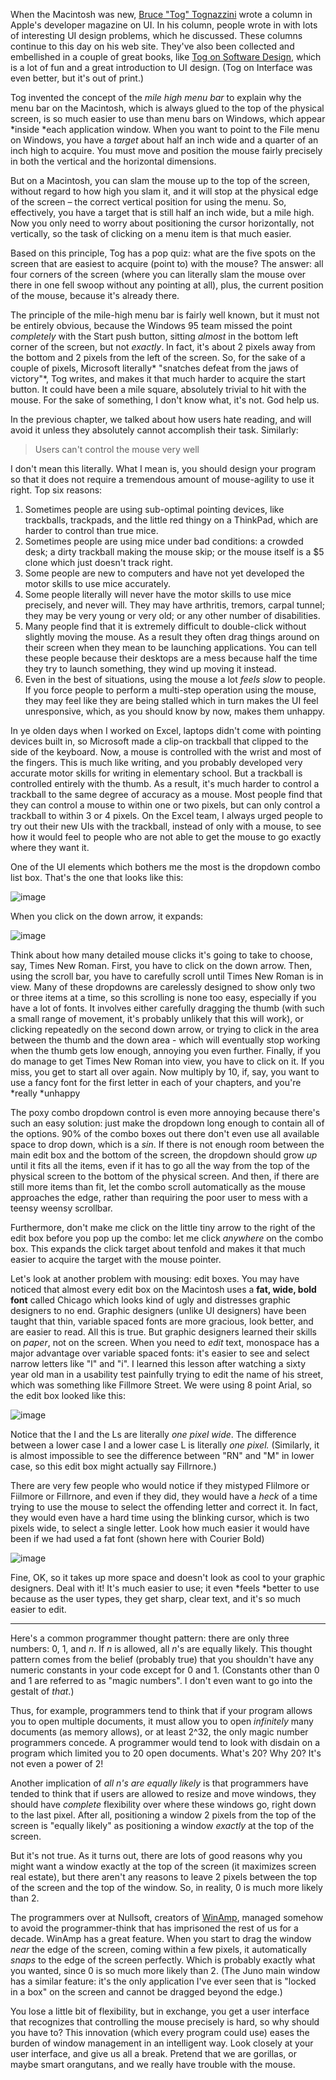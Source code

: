 When the Macintosh was new, [Bruce "Tog" Tognazzini](http://www.asktog.com/) wrote a column in Apple's developer magazine on UI. In his column, people wrote in with lots of interesting UI design problems, which he discussed. These columns continue to this day on his web site. They've also been collected and embellished in a couple of great books, like [Tog on Software Design](http://www.amazon.com/exec/obidos/ASIN/0201489171/ref=nosim/joelonsoftware/), which is a lot of fun and a great introduction to UI design. (Tog on Interface was even better, but it's out of print.)

Tog invented the concept of the *mile high menu bar* to explain why the menu bar on the Macintosh, which is always glued to the top of the physical screen, is so much easier to use than menu bars on Windows, which appear *inside *each application window. When you want to point to the File menu on Windows, you have a *target* about half an inch wide and a quarter of an inch high to acquire. You must move and position the mouse fairly precisely in both the vertical and the horizontal dimensions.

But on a Macintosh, you can slam the mouse up to the top of the screen, without regard to how high you slam it, and it will stop at the physical edge of the screen &#8211; the correct vertical position for using the menu. So, effectively, you have a target that is still half an inch wide, but a mile high. Now you only need to worry about positioning the cursor horizontally, not vertically, so the task of clicking on a menu item is that much easier.

Based on this principle, Tog has a pop quiz: what are the five spots on the screen that are easiest to acquire (point to) with the mouse? The answer: all four corners of the screen (where you can literally slam the mouse over there in one fell swoop without any pointing at all), plus, the current position of the mouse, because it's already there.

The principle of the mile-high menu bar is fairly well known, but it must not be entirely obvious, because the Windows 95 team missed the point *completely* with the Start push button, sitting *almost* in the bottom left corner of the screen, but not *exactly*. In fact, it's about 2 pixels away from the bottom and 2 pixels from the left of the screen. So, for the sake of a couple of pixels, Microsoft literally* "snatches defeat from the jaws of victory"*, Tog writes, and makes it that much harder to acquire the start button. It could have been a mile square, absolutely trivial to hit with the mouse. For the sake of something, I don't know what, it's not. God help us.

In the previous chapter, we talked about how users hate reading, and will avoid it unless they absolutely cannot accomplish their task. Similarly:


> Users can't control the mouse very well

I don't mean this literally. What I mean is, you should design your program so that it does not require a tremendous amount of mouse-agility to use it right. Top six reasons:


1. Sometimes people are using sub-optimal pointing devices, like trackballs, trackpads, and the little red thingy on a ThinkPad, which are harder to control than true mice.
2. Sometimes people are using mice under bad conditions: a crowded desk; a dirty trackball making the mouse skip; or the mouse itself is a $5 clone which just doesn't track right.
3. Some people are new to computers and have not yet developed the motor skills to use mice accurately.
4. Some people literally will never have the motor skills to use mice precisely, and never will. They may have arthritis, tremors, carpal tunnel; they may be very young or very old; or any other number of disabilities.
5. Many people find that it is extremely difficult to double-click without slightly moving the mouse. As a result they often drag things around on their screen when they mean to be launching applications. You can tell these people because their desktops are a mess because half the time they try to launch something, they wind up moving it instead.
6. Even in the best of situations, using the mouse a lot *feels slow* to people. If you force people to perform a multi-step operation using the mouse, they may feel like they are being stalled which in turn makes the UI feel unresponsive, which, as you should know by now, makes them unhappy.

In ye olden days when I worked on Excel, laptops didn't come with pointing devices built in, so Microsoft made a clip-on trackball that clipped to the side of the keyboard. Now, a mouse is controlled with the wrist and most of the fingers. This is much like writing, and you probably developed very accurate motor skills for writing in elementary school. But a trackball is controlled entirely with the thumb. As a result, it's much harder to control a trackball to the same degree of accuracy as a mouse. Most people find that they can control a mouse to within one or two pixels, but can only control a trackball to within 3 or 4 pixels. On the Excel team, I always urged people to try out their new UIs with the trackball, instead of only with a mouse, to see how it would feel to people who are not able to get the mouse to go exactly where they want it.

One of the UI elements which bothers me the most is the dropdown combo list box. That's the one that looks like this:

![image](https://i2.wp.com/www.joelonsoftware.com/wp-content/uploads/2000/04/Font_Dropdown_Collapsed.gif)

When you click on the down arrow, it expands:

![image](https://i1.wp.com/www.joelonsoftware.com/wp-content/uploads/2000/04/Font_Dropdown.gif)

Think about how many detailed mouse clicks it's going to take to choose, say, Times New Roman. First, you have to click on the down arrow. Then, using the scroll bar, you have to carefully scroll until Times New Roman is in view. Many of these dropdowns are carelessly designed to show only two or three items at a time, so this scrolling is none too easy, especially if you have a lot of fonts. It involves either carefully dragging the thumb (with such a small range of movement, it's probably unlikely that this will work), or clicking repeatedly on the second down arrow, or trying to click in the area between the thumb and the down area - which will eventually stop working when the thumb gets low enough, annoying you even further. Finally, if you do manage to get Times New Roman into view, you have to click on it. If you miss, you get to start all over again. Now multiply by 10, if, say, you want to use a fancy font for the first letter in each of your chapters, and you're *really *unhappy 

The poxy combo dropdown control is even more annoying because there's such an easy solution: just make the dropdown long enough to contain all of the options. 90% of the combo boxes out there don't even use all available space to drop down, which is a *sin*. If there is not enough room between the main edit box and the bottom of the screen, the dropdown should grow *up* until it fits all the items, even if it has to go all the way from the top of the physical screen to the bottom of the physical screen. And then, if there are still more items than fit, let the combo scroll automatically as the mouse approaches the edge, rather than requiring the poor user to mess with a teensy weensy scrollbar. 

Furthermore, don't make me click on the little tiny arrow to the right of the edit box before you pop up the combo: let me click *anywhere* on the combo box. This expands the click target about tenfold and makes it that much easier to acquire the target with the mouse pointer.

Let's look at another problem with mousing: edit boxes. You may have noticed that almost every edit box on the Macintosh uses a **fat, wide, bold font** called Chicago which looks kind of ugly and distresses graphic designers to no end. Graphic designers (unlike UI designers) have been taught that thin, variable spaced fonts are more gracious, look better, and are easier to read. All this is true. But graphic designers learned their skills on *paper*, not on the screen. When you need to *edit* text, monospace has a major advantage over variable spaced fonts: it's easier to see and select narrow letters like "l" and "i". I learned this lesson after watching a sixty year old man in a usability test painfully trying to edit the name of his street, which was something like Fillmore Street. We were using 8 point Arial, so the edit box looked like this:

![image](https://i1.wp.com/www.joelonsoftware.com/wp-content/uploads/2000/04/Thin_Edit_Box.gif)

Notice that the I and the Ls are literally *one pixel wide*. The difference between a lower case I and a lower case L is literally *one pixel.* (Similarly, it is almost impossible to see the difference between "RN" and "M" in lower case, so this edit box might actually say Fillrnore.)

There are very few people who would notice if they mistyped Flilmore or Fiilmore or Fillrnore, and even if they did, they would have a *heck* of a time trying to use the mouse to select the offending letter and correct it. In fact, they would even have a hard time using the blinking cursor, which is two pixels wide, to select a single letter. Look how much easier it would have been if we had used a fat font (shown here with Courier Bold)

![image](https://i1.wp.com/www.joelonsoftware.com/wp-content/uploads/2000/04/Fat_Edit_Box.gif)

Fine, OK, so it takes up more space and doesn't look as cool to your graphic designers. Deal with it! It's much easier to use; it even *feels *better to use because as the user types, they get sharp, clear text, and it's so much easier to edit.


------

Here's a common programmer thought pattern: there are only three numbers: 0, 1, and *n*. If *n* is allowed, all *n*'s are equally likely. This thought pattern comes from the belief (probably true) that you shouldn't have any numeric constants in your code except for 0 and 1. (Constants other than 0 and 1 are referred to as "magic numbers". I don't even want to go into the gestalt of *that*.)

Thus, for example, programmers tend to think that if your program allows you to open multiple documents, it must allow you to open *infinitely* many documents (as memory allows), or at least 2^32, the only magic number programmers concede. A programmer would tend to look with disdain on a program which limited you to 20 open documents. What's 20? Why 20? It's not even a power of 2!

Another implication of *all n's are equally likely* is that programmers have tended to think that if users are allowed to resize and move windows, they should have *complete* flexibility over where these windows go, right down to the last pixel. After all, positioning a window 2 pixels from the top of the screen is "equally likely" as positioning a window *exactly* at the top of the screen.

But it's not true. As it turns out, there are lots of good reasons why you might want a window exactly at the top of the screen (it maximizes screen real estate), but there aren't any reasons to leave 2 pixels between the top of the screen and the top of the window. So, in reality, 0 is much more likely than 2. 

The programmers over at Nullsoft, creators of [WinAmp](http://www.nullsoft.com/), managed somehow to avoid the programmer-think that has imprisoned the rest of us for a decade. WinAmp has a great feature. When you start to drag the window *near* the edge of the screen, coming within a few pixels, it automatically *snaps* to the edge of the screen perfectly. Which is probably exactly what you wanted, since 0 is so much more likely than 2. (The Juno main window has a similar feature: it's the only application I've ever seen that is "locked in a box" on the screen and cannot be dragged beyond the edge.)

You lose a little bit of flexibility, but in exchange, you get a user interface that recognizes that controlling the mouse precisely is hard, so why should you have to? This innovation (which every program could use) eases the burden of window management in an intelligent way. Look closely at your user interface, and give us all a break. Pretend that we are gorillas, or maybe smart orangutans, and we really have trouble with the mouse.


